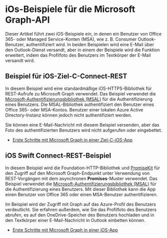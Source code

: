 # <a name="ios-samples-for-the-microsoft-graph-api"></a>iOs-Beispiele für die Microsoft Graph-API
Dieser Artikel führt zwei iOS-Beispiele ein, in denen ein Benutzer von Office 365- oder Managed Service-Konten (MSA), wie z. B. Consumer Outlook-Benutzer, authentifiziert wird. In beiden Beispielen wird eine E-Mail über den Outlook-Dienst versandt, aber in einem der Beispiele wird die Funktion erweitert, indem das Profilfoto des Benutzers im Textkörper der E-Mail versandt wird.

## <a name="ios-objective-c-connect-rest-sample"></a>Beispiel für iOS-Ziel-C-Connect-REST
In diesem Beispiel wird eine standardmäßige iOS-HTTPS-Bibliothek für REST-Aufrufe zu Microsoft Graph verwendet. Das Beispiel verwendet die [Microsoft-Authentifizierungsbibliothek (MSAL)](https://github.com/AzureAD/microsoft-authentication-library-for-objc/blob/dev/README.md) für die Authentifizierung eines Benutzers. Die MSAL-Bibliothek authentifiziert den Benutzer eines Office 365- oder MSA-Kontos. Benutzer einer lokalen Azure Active Directory-Instanz können jedoch nicht authentifiziert werden.

Sie können eine E-Mail-Nachricht mit diesem Beispiel versenden, aber das Foto des authentifizierten Benutzers wird nicht aufgerufen oder eingebettet.

- [Erste Schritte mit Microsoft Graph in einer Ziel-C-iOS-App](ios_objectivec.md)

## <a name="ios-swift-connect-rest-sample"></a>iOS Swift Connect-REST-Beispiel
In diesem Beispiel wird die Foundation-HTTP-Bibliothek und [PromiseKit](https://github.com/mxcl/PromiseKit/blob/master/README.md) für den Zugriff auf den Microsoft Graph-Endpunkt unter Verwendung von REST-Vorgängen mit dem asynchronen **Promises**-Muster verwendet. Das Beispiel verwendet die [Microsoft-Authentifizierungsbibliothek (MSAL)](https://github.com/AzureAD/microsoft-authentication-library-for-objc/blob/dev/README.md) für die Authentifizierung eines Benutzers. Mit dieser Bibliothek kann die App einen Benutzer von Office 365 oder einen MSA-Benutzer authentifizieren.

Im Beispiel wird der Zugriff mit Graph auf das Azure-Profil des Benutzers verdeutlicht. Sie erfahren außerdem, wie Sie das Profilfoto des Benutzers abrufen, es auf den OneDrive-Speicher des Benutzers hochladen und in den Textkörper einer E-Mail-Nachricht in Outlook einbetten können.

- [Erste Schritte mit Microsoft Graph in einer iOS-App](ios_swift.md)
